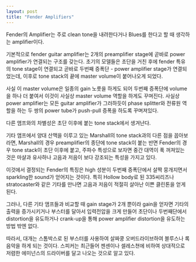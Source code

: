 ```yaml
---
layout: post
title: "Fender Amplifiers"
---
```


Fender의 Amplifier는 주로 clean tone을 내려한다거나 Blues를 한다고 할 때
생각하는 amplifier이다.

기본적으로 fender guitar amplifier는 2개의 preamplifier stage에 곧바로 power amplifier가
연결되는 구조를 갖는다. 초기의 모델들은 초단을 거친 후에 fender 특유의 tone stage이
연결되고 곧바로 두번째 증폭단 - power amplifier stage가 연결되었는데, 이후로
tone stack의 끝에 master volume이 붙어나오게 되었다.

사실 이 master volume은 일종의 gain 노릇을 하게도 되어 두번째 증폭단에 volume을
하나 더 붙여서 이것이 사실상 master volume 역할을 하게도 꾸며진다.
사실상 power amplifier는 모든 guitar amplifier가 그러하듯이 phase splitter와
전류원 역할을 하는 두 쌍의 power tube가 push-pull 증폭을 하도록 꾸며져있다.

다른 앰프와의 차별성은 초단 이후에 붙는 tone stack에서 생겨난다.

기타 앰프에서 양대 산맥을 이루고 있는 Marshall의 tone stack과의 다른 점을
꼽아보라면, Marshall의 경우 preamplifier의 종단에 tone stack이 붙는 반면
Fender의 경우 tone stack이 초단 이후에 붙고, 주파수 특성으로 보자면
중간 대역이 푹 꺼져있는 것은 마샬과 유사하나 고음과 저음이 보다 강조되는 특성을
가지고 있다.

이것에서 결정되는 Fender의 특징은 high 성분이 두번째 증폭단에서 살짝 뭉개지면서 
sparkling한 sound가 얻어지는 것이다. 특히 Hollow body로 된 335씨리즈나 
stratocaster와 같은 기타를 만나면 고음과 저음이 적절히 살아난 이쁜 클린톤을
얻게 된다.

그러나, 다른 기타 앰프들과 비교할 때 gain stage가 2개 뿐이라
gain을 얻자면 기타의 출력을 증가시키거나 부스터를 달아서 입력전압을
크게 만들어 초단이나 두번째단에서 distortion을 유도하거나 crank-up을 통해
power amplifier distortion을 유도하는 방법 밖엔 없다.

따라서, 대개는 스톰박스로 된 부스터를 사용하여 살짜쿵 오버드라이브하여
블루스나 록음악을 하게 되는 것이다. 스피커는 최근들어 젠센이나 셀레스쳔에
비하여 상대적으로 저렴한 에미넌스의 드라이버를 달고 나오는 것으로 알고 있다.

